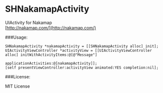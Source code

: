 SHNakamapActivity
=================

UIActivity for Nakamap  
[http://nakamap.com/](http://nakamap.com/)

###Usage:

    SHNakamapActivity *nakamapActivity = [[SHNakamapActivity alloc] init];
    UIActivityViewController *activityView = [[UIActivityViewController alloc] initWithActivityItems:@[@"Message"]
                                                                               applicationActivities:@[nakamapActivity]];
    [self presentViewController:activityView animated:YES completion:nil];
    
###License:

MIT License


